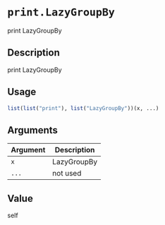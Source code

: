 # `print.LazyGroupBy`

print LazyGroupBy


## Description

print LazyGroupBy


## Usage

```r
list(list("print"), list("LazyGroupBy"))(x, ...)
```


## Arguments

Argument      |Description
------------- |----------------
`x`     |     LazyGroupBy
`...`     |     not used


## Value

self


